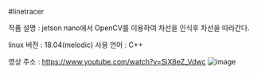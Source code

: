 #linetracer

작품 설명 : jetson nano에서 OpenCV를 이용하여 차선을 인식후 차선을 따라간다.

linux 버전 : 18.04(melodic)
사용 언어 : C++

영상 주소 : https://www.youtube.com/watch?v=SiX8eZ_Vdwc
![image](https://user-images.githubusercontent.com/94602281/168226220-4192ff09-b313-4fd5-82ba-4a422718dbff.png)
